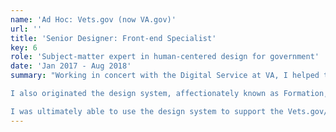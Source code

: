 ```yaml
---
name: 'Ad Hoc: Vets.gov (now VA.gov)'
url: ''
title: 'Senior Designer: Front-end Specialist'
key: 6
role: 'Subject-matter expert in human-centered design for government'
date: 'Jan 2017 - Aug 2018'
summary: "Working in concert with the Digital Service at VA, I helped to design and validate a variety of forms and services on Vets.gov, including a Discharge Upgrade tool that helped over 100,000 Veterans regain access to their benefits.

I also originated the design system, affectionately known as Formation, working directly with two engineers to get stakeholder buy-in and bring the system into production.

I was ultimately able to use the design system to support the Vets.gov/VA.gov brand consolidation, using it to rapidly code prototypes of the new VA.gov homepage."
---
```

